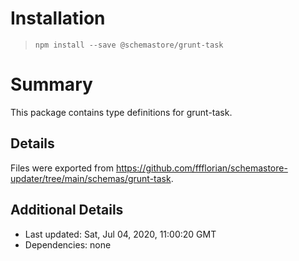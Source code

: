 # Installation
> `npm install --save @schemastore/grunt-task`

# Summary
This package contains type definitions for grunt-task.

## Details
Files were exported from https://github.com/ffflorian/schemastore-updater/tree/main/schemas/grunt-task.

## Additional Details
* Last updated: Sat, Jul 04, 2020, 11:00:20 GMT
* Dependencies: none
